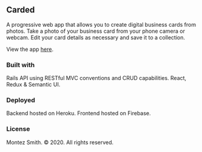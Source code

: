 
<h2>Carded</h2>
A progressive web app that allows you to create digital business cards from photos. Take a photo of your business card from your phone camera or webcam. Edit your card details as necessary and save it to a collection.

View the app <a href="https://carded-v3.firebaseapp.com">here</a>.

<h3>Built with</h3>
Rails API using RESTful MVC conventions and CRUD capabilities.
React, Redux & Semantic UI.

<h3>Deployed</h3>
Backend hosted on Heroku.
Frontend hosted on Firebase.

<h3>License</h3>

Montez Smith. &copy; 2020. All rights reserved.
